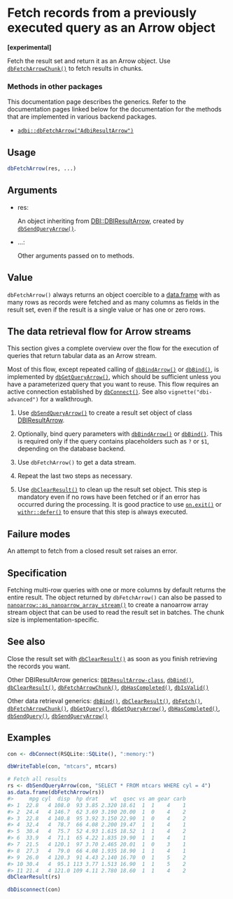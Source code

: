 # Fetch records from a previously executed query as an Arrow object

**\[experimental\]**

Fetch the result set and return it as an Arrow object. Use
[`dbFetchArrowChunk()`](https://dbi.r-dbi.org/dev/reference/dbFetchArrowChunk.md)
to fetch results in chunks.

### Methods in other packages

This documentation page describes the generics. Refer to the
documentation pages linked below for the documentation for the methods
that are implemented in various backend packages.

- [`adbi::dbFetchArrow("AdbiResultArrow")`](https://adbi.r-dbi.org/reference/AdbiResultArrow-class.html)

## Usage

``` r
dbFetchArrow(res, ...)
```

## Arguments

- res:

  An object inheriting from
  [DBI::DBIResultArrow](https://dbi.r-dbi.org/dev/reference/DBIResultArrow-class.md),
  created by
  [`dbSendQueryArrow()`](https://dbi.r-dbi.org/dev/reference/dbSendQueryArrow.md).

- ...:

  Other arguments passed on to methods.

## Value

`dbFetchArrow()` always returns an object coercible to a
[data.frame](https://rdrr.io/r/base/data.frame.html) with as many rows
as records were fetched and as many columns as fields in the result set,
even if the result is a single value or has one or zero rows.

## The data retrieval flow for Arrow streams

This section gives a complete overview over the flow for the execution
of queries that return tabular data as an Arrow stream.

Most of this flow, except repeated calling of
[`dbBindArrow()`](https://dbi.r-dbi.org/dev/reference/dbBind.md) or
[`dbBind()`](https://dbi.r-dbi.org/dev/reference/dbBind.md), is
implemented by
[`dbGetQueryArrow()`](https://dbi.r-dbi.org/dev/reference/dbGetQueryArrow.md),
which should be sufficient unless you have a parameterized query that
you want to reuse. This flow requires an active connection established
by [`dbConnect()`](https://dbi.r-dbi.org/dev/reference/dbConnect.md).
See also `vignette("dbi-advanced")` for a walkthrough.

1.  Use
    [`dbSendQueryArrow()`](https://dbi.r-dbi.org/dev/reference/dbSendQueryArrow.md)
    to create a result set object of class
    [DBIResultArrow](https://dbi.r-dbi.org/dev/reference/DBIResultArrow-class.md).

2.  Optionally, bind query parameters with
    [`dbBindArrow()`](https://dbi.r-dbi.org/dev/reference/dbBind.md) or
    [`dbBind()`](https://dbi.r-dbi.org/dev/reference/dbBind.md). This is
    required only if the query contains placeholders such as `?` or
    `$1`, depending on the database backend.

3.  Use `dbFetchArrow()` to get a data stream.

4.  Repeat the last two steps as necessary.

5.  Use
    [`dbClearResult()`](https://dbi.r-dbi.org/dev/reference/dbClearResult.md)
    to clean up the result set object. This step is mandatory even if no
    rows have been fetched or if an error has occurred during the
    processing. It is good practice to use
    [`on.exit()`](https://rdrr.io/r/base/on.exit.html) or
    [`withr::defer()`](https://withr.r-lib.org/reference/defer.html) to
    ensure that this step is always executed.

## Failure modes

An attempt to fetch from a closed result set raises an error.

## Specification

Fetching multi-row queries with one or more columns by default returns
the entire result. The object returned by `dbFetchArrow()` can also be
passed to
[`nanoarrow::as_nanoarrow_array_stream()`](https://arrow.apache.org/nanoarrow/latest/r/reference/as_nanoarrow_array_stream.html)
to create a nanoarrow array stream object that can be used to read the
result set in batches. The chunk size is implementation-specific.

## See also

Close the result set with
[`dbClearResult()`](https://dbi.r-dbi.org/dev/reference/dbClearResult.md)
as soon as you finish retrieving the records you want.

Other DBIResultArrow generics:
[`DBIResultArrow-class`](https://dbi.r-dbi.org/dev/reference/DBIResultArrow-class.md),
[`dbBind()`](https://dbi.r-dbi.org/dev/reference/dbBind.md),
[`dbClearResult()`](https://dbi.r-dbi.org/dev/reference/dbClearResult.md),
[`dbFetchArrowChunk()`](https://dbi.r-dbi.org/dev/reference/dbFetchArrowChunk.md),
[`dbHasCompleted()`](https://dbi.r-dbi.org/dev/reference/dbHasCompleted.md),
[`dbIsValid()`](https://dbi.r-dbi.org/dev/reference/dbIsValid.md)

Other data retrieval generics:
[`dbBind()`](https://dbi.r-dbi.org/dev/reference/dbBind.md),
[`dbClearResult()`](https://dbi.r-dbi.org/dev/reference/dbClearResult.md),
[`dbFetch()`](https://dbi.r-dbi.org/dev/reference/dbFetch.md),
[`dbFetchArrowChunk()`](https://dbi.r-dbi.org/dev/reference/dbFetchArrowChunk.md),
[`dbGetQuery()`](https://dbi.r-dbi.org/dev/reference/dbGetQuery.md),
[`dbGetQueryArrow()`](https://dbi.r-dbi.org/dev/reference/dbGetQueryArrow.md),
[`dbHasCompleted()`](https://dbi.r-dbi.org/dev/reference/dbHasCompleted.md),
[`dbSendQuery()`](https://dbi.r-dbi.org/dev/reference/dbSendQuery.md),
[`dbSendQueryArrow()`](https://dbi.r-dbi.org/dev/reference/dbSendQueryArrow.md)

## Examples

``` r
con <- dbConnect(RSQLite::SQLite(), ":memory:")

dbWriteTable(con, "mtcars", mtcars)

# Fetch all results
rs <- dbSendQueryArrow(con, "SELECT * FROM mtcars WHERE cyl = 4")
as.data.frame(dbFetchArrow(rs))
#>     mpg cyl  disp  hp drat    wt  qsec vs am gear carb
#> 1  22.8   4 108.0  93 3.85 2.320 18.61  1  1    4    1
#> 2  24.4   4 146.7  62 3.69 3.190 20.00  1  0    4    2
#> 3  22.8   4 140.8  95 3.92 3.150 22.90  1  0    4    2
#> 4  32.4   4  78.7  66 4.08 2.200 19.47  1  1    4    1
#> 5  30.4   4  75.7  52 4.93 1.615 18.52  1  1    4    2
#> 6  33.9   4  71.1  65 4.22 1.835 19.90  1  1    4    1
#> 7  21.5   4 120.1  97 3.70 2.465 20.01  1  0    3    1
#> 8  27.3   4  79.0  66 4.08 1.935 18.90  1  1    4    1
#> 9  26.0   4 120.3  91 4.43 2.140 16.70  0  1    5    2
#> 10 30.4   4  95.1 113 3.77 1.513 16.90  1  1    5    2
#> 11 21.4   4 121.0 109 4.11 2.780 18.60  1  1    4    2
dbClearResult(rs)

dbDisconnect(con)
```
